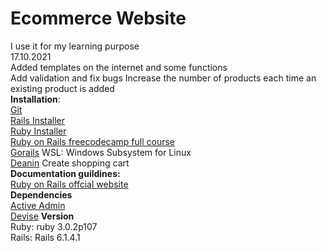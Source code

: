 # Ecommerce Website

I use it for my learning purpose  
17.10.2021  
Added templates on the internet and some functions  
Add validation and fix bugs
Increase the number of products each time an existing product is added  
**Installation**:  
[Git](https://git-scm.com/download)  
[Rails Installer](https://railsinstaller.org/)  
[Ruby Installer](https://rubyinstaller.org/)    
[Ruby on Rails freecodecamp full course](https://www.youtube.com/watch?v=fmyvWz5TUWg&t=12753s)  
[Gorails](https://gorails.com/setup/windows/10) WSL: Windows Subsystem for Linux  
[Deanin](https://www.youtube.com/watch?v=Ddmzwsjw_zo) Create shopping cart  
**Documentation guildines:**   
[Ruby on Rails offcial website](https://guides.rubyonrails.org/getting_started.html)  
**Dependencies**  
[Active Admin](https://activeadmin.info/documentation.html)  
[Devise](https://github.com/heartcombo/devise)
**Version**  
Ruby: ruby 3.0.2p107  
Rails: Rails 6.1.4.1